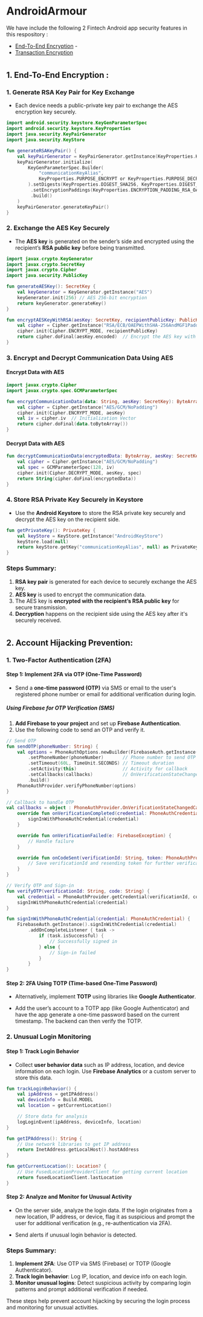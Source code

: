 # AndroidArmour

We have include the following 2 Fintech Android app security features in this respository :
- [End-To-End Encryption](#section-1)  - 
- [Transaction Encryption](#section-2)

# <a name="section-1">
## 1. End-To-End Encryption :

### 1. **Generate RSA Key Pair for Key Exchange**
   - Each device needs a public-private key pair to exchange the AES encryption key securely.

```kotlin
import android.security.keystore.KeyGenParameterSpec
import android.security.keystore.KeyProperties
import java.security.KeyPairGenerator
import java.security.KeyStore

fun generateRSAKeyPair() {
    val keyPairGenerator = KeyPairGenerator.getInstance(KeyProperties.KEY_ALGORITHM_RSA, "AndroidKeyStore")
    keyPairGenerator.initialize(
        KeyGenParameterSpec.Builder(
            "communicationKeyAlias",
            KeyProperties.PURPOSE_ENCRYPT or KeyProperties.PURPOSE_DECRYPT
        ).setDigests(KeyProperties.DIGEST_SHA256, KeyProperties.DIGEST_SHA512)
         .setEncryptionPaddings(KeyProperties.ENCRYPTION_PADDING_RSA_OAEP)
         .build()
    )
    keyPairGenerator.generateKeyPair()
}
```

### 2. **Exchange the AES Key Securely**
   - The **AES key** is generated on the sender’s side and encrypted using the recipient’s **RSA public key** before being transmitted.

```kotlin
import javax.crypto.KeyGenerator
import javax.crypto.SecretKey
import javax.crypto.Cipher
import java.security.PublicKey

fun generateAESKey(): SecretKey {
    val keyGenerator = KeyGenerator.getInstance("AES")
    keyGenerator.init(256) // AES 256-bit encryption
    return keyGenerator.generateKey()
}

fun encryptAESKeyWithRSA(aesKey: SecretKey, recipientPublicKey: PublicKey): ByteArray {
    val cipher = Cipher.getInstance("RSA/ECB/OAEPWithSHA-256AndMGF1Padding")
    cipher.init(Cipher.ENCRYPT_MODE, recipientPublicKey)
    return cipher.doFinal(aesKey.encoded)  // Encrypt the AES key with RSA
}
```

### 3. **Encrypt and Decrypt Communication Data Using AES**

#### **Encrypt Data with AES**
```kotlin
import javax.crypto.Cipher
import javax.crypto.spec.GCMParameterSpec

fun encryptCommunicationData(data: String, aesKey: SecretKey): ByteArray {
    val cipher = Cipher.getInstance("AES/GCM/NoPadding")
    cipher.init(Cipher.ENCRYPT_MODE, aesKey)
    val iv = cipher.iv  // Initialization Vector
    return cipher.doFinal(data.toByteArray())
}
```

#### **Decrypt Data with AES**
```kotlin
fun decryptCommunicationData(encryptedData: ByteArray, aesKey: SecretKey, iv: ByteArray): String {
    val cipher = Cipher.getInstance("AES/GCM/NoPadding")
    val spec = GCMParameterSpec(128, iv)
    cipher.init(Cipher.DECRYPT_MODE, aesKey, spec)
    return String(cipher.doFinal(encryptedData))
}
```

### 4. **Store RSA Private Key Securely in Keystore**
   - Use the **Android Keystore** to store the RSA private key securely and decrypt the AES key on the recipient side.

```kotlin
fun getPrivateKey(): PrivateKey {
    val keyStore = KeyStore.getInstance("AndroidKeyStore")
    keyStore.load(null)
    return keyStore.getKey("communicationKeyAlias", null) as PrivateKey
}
```

### Steps Summary:
1. **RSA key pair** is generated for each device to securely exchange the AES key.
2. **AES key** is used to encrypt the communication data.
3. The AES key is **encrypted with the recipient’s RSA public key** for secure transmission.
4. **Decryption** happens on the recipient side using the AES key after it's securely received.
</a>

# <a name="section-2">
## 2. Account Hijacking Prevention:

### 1. **Two-Factor Authentication (2FA)**

#### **Step 1: Implement 2FA via OTP (One-Time Password)**
   - Send a **one-time password (OTP)** via SMS or email to the user's registered phone number or email for additional verification during login.

##### **Using Firebase for OTP Verification (SMS)**

1. **Add Firebase to your project** and set up **Firebase Authentication**.
2. Use the following code to send an OTP and verify it.

```kotlin
// Send OTP
fun sendOTP(phoneNumber: String) {
    val options = PhoneAuthOptions.newBuilder(FirebaseAuth.getInstance())
        .setPhoneNumber(phoneNumber)       // Phone number to send OTP to
        .setTimeout(60L, TimeUnit.SECONDS) // Timeout duration
        .setActivity(this)                 // Activity for callback
        .setCallbacks(callbacks)           // OnVerificationStateChangedCallbacks
        .build()
    PhoneAuthProvider.verifyPhoneNumber(options)
}

// Callback to handle OTP
val callbacks = object : PhoneAuthProvider.OnVerificationStateChangedCallbacks() {
    override fun onVerificationCompleted(credential: PhoneAuthCredential) {
        signInWithPhoneAuthCredential(credential)
    }

    override fun onVerificationFailed(e: FirebaseException) {
        // Handle failure
    }

    override fun onCodeSent(verificationId: String, token: PhoneAuthProvider.ForceResendingToken) {
        // Save verificationId and resending token for further verification
    }
}

// Verify OTP and Sign-in
fun verifyOTP(verificationId: String, code: String) {
    val credential = PhoneAuthProvider.getCredential(verificationId, code)
    signInWithPhoneAuthCredential(credential)
}

fun signInWithPhoneAuthCredential(credential: PhoneAuthCredential) {
    FirebaseAuth.getInstance().signInWithCredential(credential)
        .addOnCompleteListener { task ->
            if (task.isSuccessful) {
                // Successfully signed in
            } else {
                // Sign-in failed
            }
        }
}
```

#### **Step 2: 2FA Using TOTP (Time-based One-Time Password)**
   - Alternatively, implement **TOTP** using libraries like **Google Authenticator**.

   - Add the user’s account to a TOTP app (like Google Authenticator) and have the app generate a one-time password based on the current timestamp. The backend can then verify the TOTP.

### 2. **Unusual Login Monitoring**

#### **Step 1: Track Login Behavior**
   - Collect **user behavior data** such as IP address, location, and device information on each login. Use **Firebase Analytics** or a custom server to store this data.

```kotlin
fun trackLoginBehavior() {
    val ipAddress = getIPAddress()
    val deviceInfo = Build.MODEL
    val location = getCurrentLocation()

    // Store data for analysis
    logLoginEvent(ipAddress, deviceInfo, location)
}

fun getIPAddress(): String {
    // Use network libraries to get IP address
    return InetAddress.getLocalHost().hostAddress
}

fun getCurrentLocation(): Location? {
    // Use FusedLocationProviderClient for getting current location
    return fusedLocationClient.lastLocation
}
```

#### **Step 2: Analyze and Monitor for Unusual Activity**
   - On the server side, analyze the login data. If the login originates from a new location, IP address, or device, flag it as suspicious and prompt the user for additional verification (e.g., re-authentication via 2FA).

   - Send alerts if unusual login behavior is detected.

### Steps Summary:
1. **Implement 2FA**: Use OTP via SMS (Firebase) or TOTP (Google Authenticator).
2. **Track login behavior**: Log IP, location, and device info on each login.
3. **Monitor unusual logins**: Detect suspicious activity by comparing login patterns and prompt additional verification if needed.

These steps help prevent account hijacking by securing the login process and monitoring for unusual activities.
</a>
